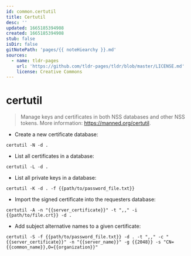 ```yaml
---
id: common.certutil
title: Certutil
desc: ''
updated: 1665185394908
created: 1665185394908
stub: false
isDir: false
gitNotePath: 'pages/{{ noteHiearchy }}.md'
sources:
  - name: tldr-pages
    url: 'https://github.com/tldr-pages/tldr/blob/master/LICENSE.md'
    license: Creative Commons
---
```

# certutil

> Manage keys and certificates in both NSS databases and other NSS tokens.
> More information: <https://manned.org/certutil>.

- Create a new certificate database:

`certutil -N -d .`

- List all certificates in a database:

`certutil -L -d .`

- List all private keys in a database:

`certutil -K -d . -f {{path/to/password_file.txt}}`

- Import the signed certificate into the requesters database:

`certutil -A -n "{{server_certificate}}" -t ",," -i {{path/to/file.crt}} -d .`

- Add subject alternative names to a given certificate:

`certutil -S -f {{path/to/password_file.txt}} -d . -t ",," -c "{{server_certificate}}" -n "{{server_name}}" -g {{2048}} -s "CN={{common_name}},O={{organization}}"`

